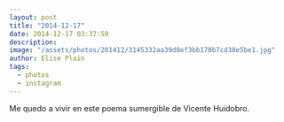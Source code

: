 ```yaml
---
layout: post
title: "2014-12-17"
date: 2014-12-17 03:37:59
description: 
image: "/assets/photos/201412/3145332aa39d8ef3bb170b7cd38e5be1.jpg"
author: Elise Plain
tags: 
  - photos
  - instagram
---
```


Me quedo a vivir en este poema sumergible de Vicente Huidobro.
<p></p>

